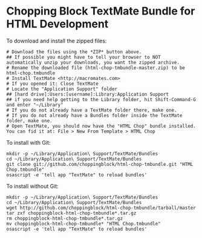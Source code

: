 # Chopping Block TextMate Bundle for HTML Development

To download and install the zipped files:

	# Download the files using the *ZIP* button above.
	## If possible you might have to tell your browser to NOT automatically unzip your downloads, you want the zipped archive.
	# Rename the downloaded file (html-chop-tmbundle-master.zip) to be html-chop.tmbundle
	# Install TextMate <http://macromates.com>
	# If you opened it: Close TextMate
	# Locate the "Application Support" folder
	## [hard drive]:Users:[username]:Library:Application Support
	## if you need help getting to the Library folder, hit Shift-Command-G and enter "~/Library"
	# If you do not already have a TextMate folder there, make one.
	# If you do not already have a Bundles folder inside the TextMate folder, make one.
	# Open TextMate, you should now have the "HTML Chop" bundle installed. You can fid it at: File > New From Template > HTML Chop
	

To install with Git:

    mkdir -p ~/Library/Application\ Support/TextMate/Bundles
    cd ~/Library/Application\ Support/TextMate/Bundles
    git clone git://github.com/choppingblock/html-chop-tmbundle.git "HTML Chop.tmbundle"
    osascript -e 'tell app "TextMate" to reload bundles'


To install without Git:

    mkdir -p ~/Library/Application\ Support/TextMate/Bundles
    cd ~/Library/Application\ Support/TextMate/Bundles
    wget http://github.com/choppingblock/html-chop-tmbundle/tarball/master
    tar zxf choppingblock-html-chop-tmbundle*.tar.gz
    rm choppingblock-html-chop-tmbundle*.tar.gz
    mv choppingblock-html-chop-tmbundle* "HTML Chop.tmbundle"
    osascript -e 'tell app "TextMate" to reload bundles'
